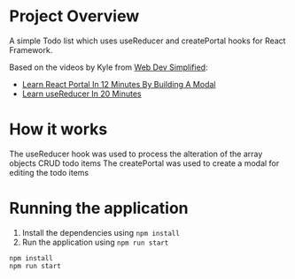 # Project Overview

A simple Todo list which uses useReducer and createPortal hooks for React Framework.

Based on the videos by Kyle from [Web Dev Simplified](https://www.youtube.com/c/WebDevSimplified):

- [Learn React Portal In 12 Minutes By Building A Modal](https://www.youtube.com/watch?v=LyLa7dU5tp8)
- [Learn useReducer In 20 Minutes](https://www.youtube.com/watch?v=kK_Wqx3RnHk)

# How it works

The useReducer hook was used to process the alteration of the array objects CRUD todo items
The createPortal was used to create a modal for editing the todo items

# Running the application

1. Install the dependencies using `npm install`
2. Run the application using `npm run start`

```
npm install
npm run start
```
